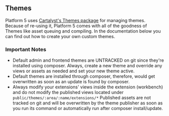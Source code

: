 ## Themes

Platform 5 uses [Cartalyst's Themes package](http://cartalyst.com/manual/themes) for managing themes. Because of re-using it, Platform 5 comes with all of the goodness of Themes like asset queuing and compiling. In the documentation below you can find out how to create your own custom themes.

### Important Notes

- Default admin and frontend themes are UNTRACKED on git since they're installed using composer. Always, create a new theme and override any views or assets as needed and set your new theme active.
- Default themes are installed through composer, therefore, would get overwritten as soon as an update is found by composer.
- Always modify your extensions' views inside the extension (workbench) and do not modify the published views located under `public/themes/:area/:name/extensions/*` Published assets are not tracked on git and will be overwritten by the theme publisher as soon as you run its command or automatically run after composer install/update.
